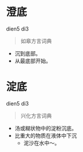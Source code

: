# 澄底
dien5 di3
> 如皋方言词典
- 沉到底部。
- 从最底部开始。

# 淀底
dien5 di3
> 兴化方言词典
- 汤或糊状物中的淀粉沉底。
- 比重大的物质在液体中下沉
  - 泥沙在水中～。
